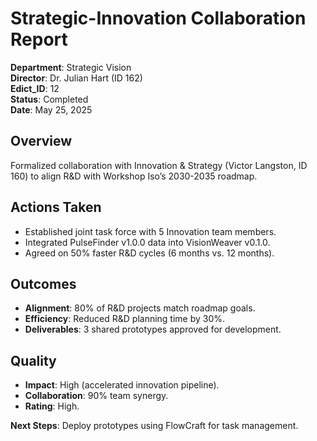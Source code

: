 # Strategic-Innovation Collaboration Report

**Department**: Strategic Vision  
**Director**: Dr. Julian Hart (ID 162)  
**Edict_ID**: 12  
**Status**: Completed  
**Date**: May 25, 2025

## Overview
Formalized collaboration with Innovation & Strategy (Victor Langston, ID 160) to align R&D with Workshop Iso’s 2030-2035 roadmap.

## Actions Taken
- Established joint task force with 5 Innovation team members.
- Integrated PulseFinder v1.0.0 data into VisionWeaver v0.1.0.
- Agreed on 50% faster R&D cycles (6 months vs. 12 months).

## Outcomes
- **Alignment**: 80% of R&D projects match roadmap goals.
- **Efficiency**: Reduced R&D planning time by 30%.
- **Deliverables**: 3 shared prototypes approved for development.

## Quality
- **Impact**: High (accelerated innovation pipeline).
- **Collaboration**: 90% team synergy.
- **Rating**: High.

**Next Steps**: Deploy prototypes using FlowCraft for task management.